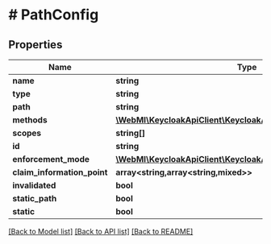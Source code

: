 # # PathConfig

## Properties

Name | Type | Description | Notes
------------ | ------------- | ------------- | -------------
**name** | **string** |  | [optional]
**type** | **string** |  | [optional]
**path** | **string** |  | [optional]
**methods** | [**\WebMI\KeycloakApiClient\KeycloakApi\Model\MethodConfig[]**](MethodConfig.md) |  | [optional]
**scopes** | **string[]** |  | [optional]
**id** | **string** |  | [optional]
**enforcement_mode** | [**\WebMI\KeycloakApiClient\KeycloakApi\Model\EnforcementMode**](EnforcementMode.md) |  | [optional]
**claim_information_point** | **array<string,array<string,mixed>>** |  | [optional]
**invalidated** | **bool** |  | [optional]
**static_path** | **bool** |  | [optional]
**static** | **bool** |  | [optional]

[[Back to Model list]](../../README.md#models) [[Back to API list]](../../README.md#endpoints) [[Back to README]](../../README.md)
